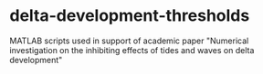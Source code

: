 # delta-development-thresholds
MATLAB scripts used in support of academic paper "Numerical investigation on the inhibiting effects of tides and waves on delta development"

